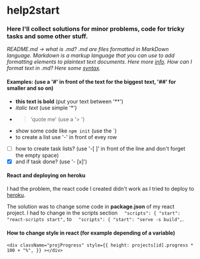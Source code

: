 # help2start
### Here I'll collect solutions for minor problems, code for tricky tasks and some other stuff.

*README.md -> what is .md? .md are files formatted in MarkDown language. Markdown is a markup language that you can use to add formatting elements to plaintext text documents. Here more [info](https://www.markdownguide.org/getting-started/). How can I format text in .md? Here some [syntax](https://docs.github.com/en/github/writing-on-github/basic-writing-and-formatting-syntax).*

#### Examples: (use a '#' in front of the text for the biggest text, '##' for smaller and so on)
- **this text is bold** (put your text between '**')
- *italic text* (use simple '*')
- > 'quote me' (use a '> ')
- show some code like `npm init` (use the `)
- to create a list use '-' in front of evey row
 - [ ] how to create task lists? (use '-[ ]' in front of the line and don't forget the empty space)
 - [x] and if task done? (use '- [x]')
 
 #### React and deploying on heroku
 I had the problem, the react code I created didn't work as I tried to deploy to [heroku](www.heroku.com).

The solution was to change some code in **package.json** of my react project.
I had to change in the scripts section 
`  "scripts": {
    "start": "react-scripts start",` to 
    `  "scripts": {
    "start": "serve -s build",`.
    
  #### How to change style in react (for example depending of a variable)
  
  ` <div
        className="projProgress"
        style={{
          height: projects[id].progress * 100 + "%",
        }}
      ></div> `
      
      

